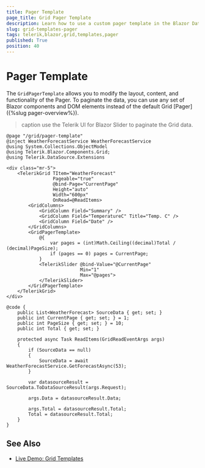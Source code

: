 ```yaml
---
title: Pager Template
page_title: Grid Pager Template
description: Learn how to use a custom pager template in the Blazor Data Grid. The template allows you to customize the layout, content, and functionality of the Pager UI component.
slug: grid-templates-pager
tags: telerik,blazor,grid,templates,pager
published: True
position: 40
---
```



# Pager Template

The `GridPagerTemplate` allows you to modify the layout, content, and functionality of the Pager. To paginate the data, you can use any set of Blazor components and DOM elements instead of the default Grid [Pager]({%slug pager-overview%}).


>caption use the Telerik UI for Blazor Slider to paginate the Grid data.

````CSHTML
@page "/grid/pager-template"
@inject WeatherForecastService WeatherForecastService
@using System.Collections.ObjectModel
@using Telerik.Blazor.Components.Grid;
@using Telerik.DataSource.Extensions

<div class="mr-5">
    <TelerikGrid TItem="WeatherForecast"
                 Pageable="true"
                 @bind-Page="CurrentPage"
                 Height="auto"
                 Width="600px"
                 OnRead=@ReadItems>
        <GridColumns>
            <GridColumn Field="Summary" />
            <GridColumn Field="TemperatureC" Title="Temp. C" />
            <GridColumn Field="Date" />
        </GridColumns>
        <GridPagerTemplate>
            @{
                var pages = (int)Math.Ceiling((decimal)Total / (decimal)PageSize);
                if (pages == 0) pages = CurrentPage;
            }
            <TelerikSlider @bind-Value="@CurrentPage"
                           Min="1"
                           Max="@pages">
            </TelerikSlider>
        </GridPagerTemplate>
    </TelerikGrid>
</div>

@code {
    public List<WeatherForecast> SourceData { get; set; }
    public int CurrentPage { get; set; } = 1;
    public int PageSize { get; set; } = 10;
    public int Total { get; set; }

    protected async Task ReadItems(GridReadEventArgs args)
    {
        if (SourceData == null)
        {
            SourceData = await WeatherForecastService.GetForecastAsync(53);
        }

        var datasourceResult = SourceData.ToDataSourceResult(args.Request);

        args.Data = datasourceResult.Data;

        args.Total = datasourceResult.Total;
        Total = datasourceResult.Total;
    }
}
````

## See Also

 * [Live Demo: Grid Templates](https://demos.telerik.com/blazor-ui/grid/templates)

